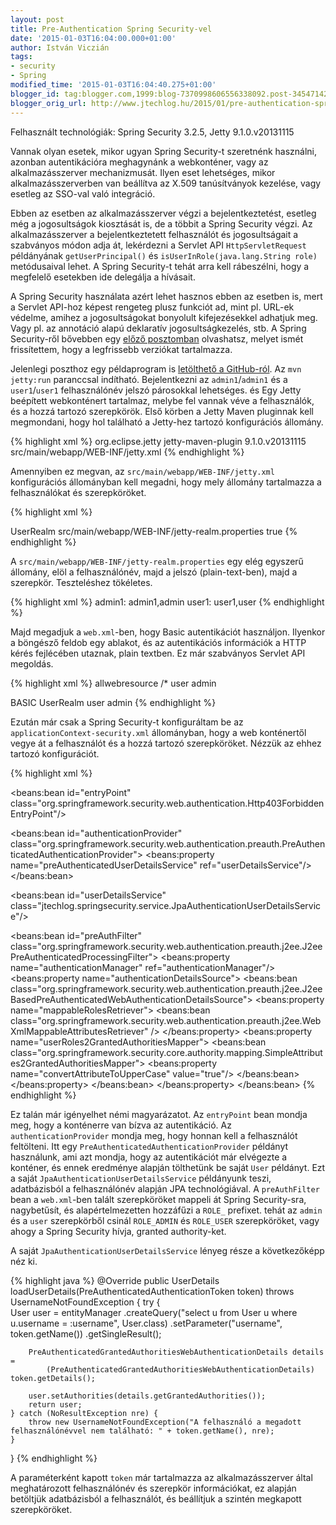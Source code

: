 ```yaml
---
layout: post
title: Pre-Authentication Spring Security-vel
date: '2015-01-03T16:04:00.000+01:00'
author: István Viczián
tags:
- security
- Spring
modified_time: '2015-01-03T16:04:40.275+01:00'
blogger_id: tag:blogger.com,1999:blog-7370998606556338092.post-3454714244361191903
blogger_orig_url: http://www.jtechlog.hu/2015/01/pre-authentication-spring-security-vel.html
---
```


Felhasznált technológiák: Spring Security 3.2.5, Jetty 9.1.0.v20131115

Vannak olyan esetek, mikor ugyan Spring Security-t szeretnénk használni, azonban autentikációra meghagynánk a webkonténer, vagy az alkalmazásszerver mechanizmusát. Ilyen eset lehetséges, mikor alkalmazásszerverben van beállítva az X.509 tanúsítványok kezelése, vagy esetleg az SSO-val való integráció.

Ebben az esetben az alkalmazásszerver végzi a bejelentkeztetést, esetleg még a jogosultságok kiosztását is, de a többit a Spring Security végzi. Az alkalmazásszerver a bejelentkeztetett felhasználót és jogosultságait a szabványos módon adja át, lekérdezni a Servlet API `HttpServletRequest` példányának `getUserPrincipal()` és `isUserInRole(java.lang.String role)` metódusaival lehet. A Spring Security-t tehát arra kell rábeszélni, hogy a megfelelő esetekben ide delegálja a hívásait.

A Spring Security használata azért lehet hasznos ebben az esetben is, mert a Servlet API-hoz képest rengeteg plusz funkciót ad, mint pl. URL-ek védelme, amihez a jogosultságokat bonyolult kifejezésekkel adhatjuk meg. Vagy pl. az annotáció alapú deklaratív jogosultságkezelés, stb. A Spring Security-ről bővebben egy [előző posztomban](/2010/01/spring-security.html) olvashatsz, melyet ismét frissítettem, hogy a legfrissebb verziókat tartalmazza. 

Jelenlegi poszthoz egy példaprogram is [letölthető a GitHub-ról](https://github.com/vicziani/jtechlog-spring-security-container). Az `mvn jetty:run` paranccsal indítható. Bejelentkezni az `admin1`/`admin1` és a `user1`/`user1` felhasználónév jelszó párosokkal lehetséges. és Egy Jetty beépített webkonténert tartalmaz, melybe fel vannak véve a felhasználók, és a hozzá tartozó szerepkörök. Első körben a Jetty Maven pluginnak kell megmondani, hogy hol található a Jetty-hez tartozó konfigurációs állomány.

{% highlight xml %}
<plugin>
    <groupId>org.eclipse.jetty</groupId>
    <artifactId>jetty-maven-plugin</artifactId>
    <version>9.1.0.v20131115</version>
    <configuration>
            <webAppXml>src/main/webapp/WEB-INF/jetty.xml</webAppXml>
    </configuration>
</plugin>
{% endhighlight %}

Amennyiben ez megvan, az `src/main/webapp/WEB-INF/jetty.xml` konfigurációs állományban kell megadni, hogy mely állomány tartalmazza a felhasználókat és szerepköröket.

{% highlight xml %}
<?xml version="1.0" encoding="ISO-8859-1"?>
<!DOCTYPE Configure PUBLIC "-//Jetty//Configure//EN" "http://www.eclipse.org/jetty/configure.dtd">
<Configure class="org.eclipse.jetty.webapp.WebAppContext">
    <Get name="securityHandler">
        <Set name="loginService">
            <New class="org.eclipse.jetty.security.HashLoginService">
                <Set name="name">UserRealm</Set>
                <Set name="config">
                    src/main/webapp/WEB-INF/jetty-realm.properties</Set>
                <Call name="start"/>
            </New>
        </Set>
        <Set name="checkWelcomeFiles">true</Set>
    </Get>
</Configure>
{% endhighlight %}

A `src/main/webapp/WEB-INF/jetty-realm.properties` egy elég egyszerű állomány, elöl a felhasználónév, majd a jelszó (plain-text-ben), majd a szerepkör. Teszteléshez tökéletes.

{% highlight xml %}
admin1: admin1,admin
user1: user1,user
{% endhighlight %}

Majd megadjuk a `web.xml`-ben, hogy Basic autentikációt használjon. Ilyenkor a böngésző feldob egy ablakot, és az autentikációs információk a HTTP kérés fejlécében utaznak, plain textben. Ez már szabványos Servlet API megoldás.

{% highlight xml %}
<security-constraint>
    <web-resource-collection>
        <web-resource-name>allwebresource</web-resource-name>
        <url-pattern>/*</url-pattern>
    </web-resource-collection>
    <auth-constraint>
        <role-name>user</role-name>
        <role-name>admin</role-name>
    </auth-constraint>
</security-constraint>

<login-config>
    <auth-method>BASIC</auth-method>
    <realm-name>UserRealm</realm-name>
</login-config>

<security-role>
    <role-name>user</role-name>
</security-role>

<security-role>
    <role-name>admin</role-name>
</security-role>
{% endhighlight %}

Ezután már csak a Spring Security-t konfiguráltam be az `applicationContext-security.xml` állományban, hogy a web konténertől vegye át a felhasználót és a hozzá tartozó szerepköröket. Nézzük az ehhez tartozó konfigurációt.

{% highlight xml %}
<http entry-point-ref="entryPoint" auto-config="false">
        <intercept-url pattern="/index.html" 
            access="IS_AUTHENTICATED_ANONYMOUSLY" />
        <intercept-url pattern="/user.html" 
            access="ROLE_USER,ROLE_ADMIN" />
        <intercept-url pattern="/admin.html" 
            access="ROLE_ADMIN" />
        <custom-filter position="PRE_AUTH_FILTER" 
            ref="preAuthFilter" />
</http>

<authentication-manager alias="authenticationManager">
    <authentication-provider ref="authenticationProvider" />
</authentication-manager>

<beans:bean id="entryPoint"
    class="org.springframework.security.web.authentication.Http403ForbiddenEntryPoint"/>

<beans:bean id="authenticationProvider"
        class="org.springframework.security.web.authentication.preauth.PreAuthenticatedAuthenticationProvider">
    <beans:property name="preAuthenticatedUserDetailsService" 
        ref="userDetailsService"/>
</beans:bean>

<beans:bean id="userDetailsService" 
    class="jtechlog.springsecurity.service.JpaAuthenticationUserDetailsService"/>

<beans:bean id="preAuthFilter" 
        class="org.springframework.security.web.authentication.preauth.j2ee.J2eePreAuthenticatedProcessingFilter">
    <beans:property name="authenticationManager" 
        ref="authenticationManager"/>
    <beans:property name="authenticationDetailsSource">
        <beans:bean 
                class="org.springframework.security.web.authentication.preauth.j2ee.J2eeBasedPreAuthenticatedWebAuthenticationDetailsSource">
            <beans:property name="mappableRolesRetriever">
                <beans:bean 
                    class="org.springframework.security.web.authentication.preauth.j2ee.WebXmlMappableAttributesRetriever" />
            </beans:property>
            <beans:property name="userRoles2GrantedAuthoritiesMapper">
                <beans:bean 
                        class="org.springframework.security.core.authority.mapping.SimpleAttributes2GrantedAuthoritiesMapper">
                    <beans:property name="convertAttributeToUpperCase" 
                        value="true"/>
                </beans:bean>
            </beans:property>
        </beans:bean>
    </beans:property>
</beans:bean>
{% endhighlight %}

Ez talán már igényelhet némi magyarázatot. Az `entryPoint` bean mondja meg, hogy a konténerre van bízva az autentikáció. Az `authenticationProvider` mondja meg, hogy honnan kell a felhasználót feltölteni. Itt egy `PreAuthenticatedAuthenticationProvider` példányt használunk, ami azt mondja, hogy az autentikációt már elvégezte a konténer, és ennek eredménye alapján tölthetünk be saját `User` példányt. Ezt a saját `JpaAuthenticationUserDetailsService` példányunk teszi, adatbázisból a felhasználónév alapján JPA technológiával. A `preAuthFilter` bean a `web.xml`-ben talált szerepköröket mappeli át Spring Security-sra, nagybetűsít, és alapértelmezetten hozzáfűzi a `ROLE_` prefixet. tehát az `admin` és a `user` szerepkörből csinál `ROLE_ADMIN` és `ROLE_USER` szerepköröket, vagy ahogy a Spring Security hívja, granted authority-ket.

A saját `JpaAuthenticationUserDetailsService` lényeg része a következőképp néz ki.

{% highlight java %}
@Override
public UserDetails 
        loadUserDetails(PreAuthenticatedAuthenticationToken token) 
        throws UsernameNotFoundException {
    try {        
        User user = entityManager
            .createQuery("select u from User u where u.username = :username", User.class)
            .setParameter("username", token.getName())
            .getSingleResult();

        PreAuthenticatedGrantedAuthoritiesWebAuthenticationDetails details =
            (PreAuthenticatedGrantedAuthoritiesWebAuthenticationDetails) token.getDetails();

        user.setAuthorities(details.getGrantedAuthorities());
        return user;
    } catch (NoResultException nre) {
        throw new UsernameNotFoundException("A felhasználó a megadott felhasználónévvel nem található: " + token.getName(), nre);
    }
}
{% endhighlight %}

A paraméterként kapott `token` már tartalmazza az alkalmazásszerver által meghatározott felhasználónév és szerepkör információkat, ez alapján betöltjük adatbázisból a felhasználót, és beállítjuk a szintén megkapott szerepköröket.
